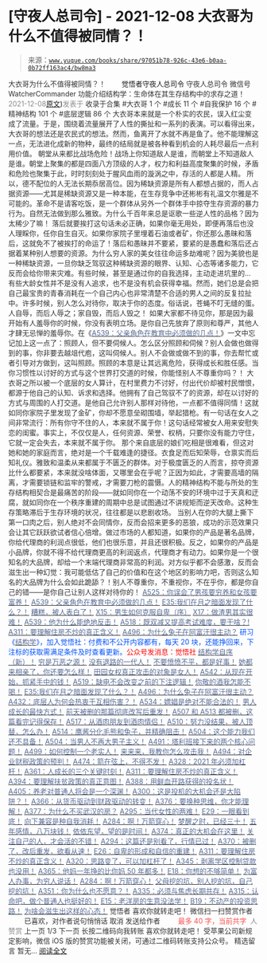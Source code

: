 # [守夜人总司令] - 2021-12-08 大衣哥为什么不值得被同情？！

> 来源：[`www.yuque.com/books/share/97051b78-926c-43e6-b0aa-0b72ff163ac4/bw8ma3`](https://www.yuque.com/books/share/97051b78-926c-43e6-b0aa-0b72ff163ac4/bw8ma3)

<ne-p id="520f42f3293818f927861ebbd5b15da4_p_0" data-lake-id="520f42f3293818f927861ebbd5b15da4_p_0"><ne-text id="u5ddf7762" style="color: rgb(51, 51, 51);">大衣哥为什么不值得被同情？！</ne-text></ne-p> <ne-p id="b8b2b8ffa3d6d2e8864b9eacea74aa09" data-lake-id="b8b2b8ffa3d6d2e8864b9eacea74aa09"><ne-text id="uec2bb1b6" ne-fontsize="12" style="color: rgb(255, 255, 255);">原创</ne-text><ne-text id="ue59836dd" ne-fontsize="14">觉悟者</ne-text><ne-text id="u498f1160" ne-fontsize="14">守夜人总司令</ne-text></ne-p> <ne-p id="41e0a46c55045f372ba735dac2190e85" data-lake-id="41e0a46c55045f372ba735dac2190e85"><ne-text id="u793daa97" ne-fontsize="14" ne-bold="true" style="color: rgb(51, 51, 51);">守夜人总司令</ne-text></ne-p> <ne-p id="4d7d9d5526919478b516854104b4a853" data-lake-id="4d7d9d5526919478b516854104b4a853"><ne-text id="ub6e2d476" ne-fontsize="14" style="color: rgb(51, 51, 51);">微信号</ne-text><ne-text id="u573cf5b5" ne-fontsize="14" style="color: rgb(51, 51, 51);">WatcherCommander</ne-text></ne-p> <ne-p id="5030d47c183f8b998397455a86db6699" data-lake-id="5030d47c183f8b998397455a86db6699"><ne-text id="u5373b5cd" ne-fontsize="14" style="color: rgb(51, 51, 51);">功能介绍</ne-text><ne-text id="u2b135145" ne-fontsize="14" style="color: rgb(51, 51, 51);">结构学：生命体在其生存结构中的求存之道！</ne-text></ne-p> <ne-p id="7664c82807e757a8e9e8e372dd33b2e9" data-lake-id="7664c82807e757a8e9e8e372dd33b2e9"><ne-text id="u99e307e6" style="color: rgb(140, 140, 140);">2021-12-08</ne-text>[<ne-text id="u1e8df27b" ne-fontsize="14">原文</ne-text>](https://mp.weixin.qq.com/s?__biz=MzAxNDk1NjI2Mw==&mid=2247487598&idx=1&sn=96df866800e5e546b2e945af60227ed4&chksm=9b8a33e6acfdbaf061f8713492ddd97b05e91e9bd566c4aa7d5e4f58b4395346513ec9f12eec#rd))<ne-text id="u4ee9d401" ne-fontsize="14" style="color: rgb(140, 140, 140);">发表于</ne-text></ne-p> <ne-p id="0837c904dcb49fef615fb720d2628ce6" data-lake-id="0837c904dcb49fef615fb720d2628ce6"><ne-text id="u29e358ca" style="color: rgb(51, 51, 51);">收录于合集</ne-text></ne-p> <ne-p id="6a96f91d230ca411960e01d5128baabe" data-lake-id="6a96f91d230ca411960e01d5128baabe"><ne-text id="u48a496a0" style="color: rgb(51, 51, 51);">#大衣哥 1 个</ne-text></ne-p> <ne-p id="7050193c5ce2c08ed9fb459ec7cb2756" data-lake-id="7050193c5ce2c08ed9fb459ec7cb2756"><ne-text id="u2cdda504" style="color: rgb(51, 51, 51);">#成长 11 个</ne-text></ne-p> <ne-p id="335178139974d3e7b0231014b16d3102" data-lake-id="335178139974d3e7b0231014b16d3102"><ne-text id="u748e9d97" style="color: rgb(51, 51, 51);">#自我保护 16 个</ne-text></ne-p> <ne-p id="f70c09c8f8d5ea73fc0e01811689ac6e" data-lake-id="f70c09c8f8d5ea73fc0e01811689ac6e"><ne-text id="u60773d15" style="color: rgb(51, 51, 51);">#精神结构 101 个</ne-text></ne-p> <ne-p id="d7117d49a0a8c84daf0142e9de2c060c" data-lake-id="d7117d49a0a8c84daf0142e9de2c060c"><ne-text id="ud2744e32" style="color: rgb(51, 51, 51);">#底层逻辑 86 个</ne-text></ne-p> <ne-p id="7d7aa86dcb9c6a670e963dfb0ed88327" data-lake-id="7d7aa86dcb9c6a670e963dfb0ed88327"><ne-text id="u4cca3889" style="color: rgb(51, 51, 51);">大衣哥本来就是一个朴实的农民，误入红尘变成了流量。于是，围绕着流量展开了人性的撕扯和一系列的表演。可以看得出来，大衣哥的想法还是农民式的想法。然而，鱼离开了水就不再是鱼了。他不能理解这一点，无法进化成新的物种，最终的结局就是被各种看到机会的人耗尽最后一点利用价值。</ne-text></ne-p> <ne-p id="80f4123a104a9c1f08f7fdd45dc81d6a" data-lake-id="80f4123a104a9c1f08f7fdd45dc81d6a"><ne-text id="u2eeec01f" style="color: rgb(51, 51, 51);">朝堂从来都比战场危险！战场上你知道敌人是谁，而朝堂上不知道敌人是谁。朝堂上聚集的都是四面八方顶级的人才，权力和利益高度聚集的时候，矛盾和危险也聚集于此，时时刻刻处于腥风血雨的漩涡之中，存活的人都是人精。</ne-text></ne-p> <ne-p id="baccffb61ed20384f2af5911d313b340" data-lake-id="baccffb61ed20384f2af5911d313b340"><ne-text id="u46d46c3f" style="color: rgb(51, 51, 51);">所以，德不配位的人无法长期忝居高位。因为稀缺资源是所有人都想占据的，而人占据资源——尤其是稀缺资源又是一种本能，在生存竞争中还彬彬有礼温文尔雅是不可能的。革命不是请客吃饭，是一个群体从另外一个群体手中掠夺生存资源的暴力行为。自然无法做到那么雅致。为什么千百年来总是讴歌一些逆人性的品格？因为太稀少了嘛！</ne-text></ne-p> <ne-p id="23452c9c05d7fd3e4aeceae3a288b221" data-lake-id="23452c9c05d7fd3e4aeceae3a288b221"><ne-text id="ue3ab319c" style="color: rgb(51, 51, 51);">落后就要挨打这句话未必正确，如果你毫无用处，即便再落后也没人理睬你，任你自生自灭。如果你家院子里埋着石油或者矿，你还那么愚昧和落后，这就免不了被挨打的命运了！落后和愚昧并不要紧，要紧的是愚蠢和落后还占据着某种别人想要的资源。为什么穷人家的美女往往命运多劫难呢？因为美貌也是一种稀缺资源，一旦你缺乏驾驭这种稀缺资源的眼界、认知、心态等诸多能力，它反而会给你带来灾难。有些时候，甚至是通过你的自我选择，主动走进坑里的…</ne-text></ne-p> <ne-p id="5745444d2f28b58a695288de99ebe568" data-lake-id="5745444d2f28b58a695288de99ebe568"><ne-text id="u3fdafa9e" style="color: rgb(51, 51, 51);">有些大龄女性并不是没有人追求，也不是没有机会获得幸福。然而，她们总是会把自己最宝贵的青春消耗在一个自己内心也非常清楚不合适的男人之间的反复拉扯中。许多时候，别人怎么对待你，取决于你的态度。俗话说，苍蝇不叮无缝的蛋。人自辱，而后人辱之；家自毁，而后人毁之！</ne-text></ne-p> <ne-p id="31f6cca8f19b90e00b9cb5e2e344538e" data-lake-id="31f6cca8f19b90e00b9cb5e2e344538e"><ne-text id="u50e4edcb" style="color: rgb(51, 51, 51);">如果大家都不待见你，那是因为最开始有人羞辱你的时候，你没有表明立场。是你自己先放弃了原则和尊严，其他人才肆无忌惮的羞辱你。在《</ne-text>[<ne-text id="u57c46b7a" style="color: rgb(87, 107, 149);">A539：父亲角色在教育中必须做的几点！</ne-text>](http://mp.weixin.qq.com/s?__biz=MzAxNDk1NjI2Mw==&mid=2247487582&idx=1&sn=f4bac1092e8f45f6a86e662d8a68d556&chksm=9b8a33d6acfdbac0b4e01232406db5e9a315180b66b1bc830f17231f167d515d33408ff727b6&scene=21#wechat_redirect)<ne-text id="u69e7f455" style="color: rgb(51, 51, 51);">》一文中忘记加上这一点了：照顾人，但不要伺候人。怎么区分照顾和伺候？别人会做也做得到的事，你非要去越俎代庖，这叫伺候人。别人不会做或做不到的事，你去帮忙或者引导对方做到，这叫照顾。照顾的本意是让其远离危险，获得成长和胜任感。当你习惯性以讨好的方式与这个世界打交道的时候，你能怪别人不尊重你吗？！</ne-text></ne-p> <ne-p id="e64d514c8f5021915f6c1c0d59683a52" data-lake-id="e64d514c8f5021915f6c1c0d59683a52"><ne-text id="u1798ae32" style="color: rgb(51, 51, 51);">大衣哥之所以被一个底层的女人算计，在村里费力不讨好，付出代价却被村民憎恨，都源于他自己的认知、诉求和选择。他拥有了自己驾驭不了的资源，却在以讨好的方式与周围的人打交道。是他自己允许别人那样对待他，一点都不值得同情！这就如同你家院子里发现了金矿，你却不愿意垒砌围墙，举起猎枪。有一句话在女人之间非常流行：所有你守不住的人，本来就不属于你！这句话经常被女人用来安慰失恋的闺蜜。事实上，不仅仅是人，任何资源、荣誉、权柄，只要你没有能力守住，它就一定会失去，本来就不属于你。</ne-text></ne-p> <ne-p id="9201c2d46cc2a0d0fe81f2a462008ba2" data-lake-id="9201c2d46cc2a0d0fe81f2a462008ba2"><ne-text id="u49052d30" style="color: rgb(51, 51, 51);">那个来自底层的娘们吃相是很难看，但这对她和她的家庭而言，绝对是一个千载难逢的捷径。衣食足而后知荣辱，仓禀实而后知礼仪。雅致和温柔从来都属于不匮乏的群体。对于极度匮乏的人而言，掠夺资源比什么都要紧，本来就没啥体面，又哪里会在乎呢？正因为如此，才需要高墙的隔离，才需要锁链和监牢的警戒，才需要刀枪的震慑。人的精神结构不能与所处的生存结构相契合是最痛苦的阶段——就如同你在一个动荡不安的环境中过于天真和迂腐，就如同你在一个秩序重建的周期中总是试图通过不讲规矩而逆天改命。这种生存策略滞后于生存环境的状况，往往都是以悲剧收场。</ne-text></ne-p> <ne-p id="94f8e51e651c30ea8c53d441eccae991" data-lake-id="94f8e51e651c30ea8c53d441eccae991"><ne-text id="ue4418839" style="color: rgb(51, 51, 51);">当别人在你的大腿上撕下第一口肉之后，别人绝对不会同情你，反而会招来更多的恶狼，成功的示范效果只会让其它跃跃欲试者信心倍增。做过市场的人都知道，如果你的产品是著名品牌，你给代理商的利润点很低，他们也很乐意，并且还很积极。反之，如果你的产品是小品牌，你就不得不给代理商更高的利润返点，代理商才有动力。如果你是一个很知名的大品牌，却给一个末端代理商非常高的利润。对方似乎都不会感激，反而会滋生出一种幻觉：我可能低估了自己的价值和在这个地区的影响力吧，否则这么知名的大品牌为什么会如此跪舔？！别人不尊重你，不重视你，不在乎你，都是你自己的错——是你自己让别人这样对待你的！</ne-text></ne-p> <ne-p id="a102f73b6325c7d6151f3ce4d624f43c" data-lake-id="a102f73b6325c7d6151f3ce4d624f43c">[<ne-text id="ue6f422da" style="color: rgb(87, 107, 149);">A525：你误会了男孩要穷养和女孩要富养！</ne-text>](http://mp.weixin.qq.com/s?__biz=MzIzMDYwOTM0Mg==&mid=2247486714&idx=1&sn=693d4c55ab2f0ecdebf06c4807848908&chksm=e8b1942bdfc61d3d1d76c11adb860b1b02f1ab58e48ba3349677a44a563764e09d7eb35f930d&scene=21#wechat_redirect)</ne-p> <ne-p id="c810be3f70c1ba778ea5fc9f0c870f40" data-lake-id="c810be3f70c1ba778ea5fc9f0c870f40">[<ne-text id="u13fe4101" style="color: rgb(87, 107, 149);">A539：父亲角色在教育中必须做的几点！</ne-text>](http://mp.weixin.qq.com/s?__biz=MzAxNDk1NjI2Mw==&mid=2247487582&idx=1&sn=f4bac1092e8f45f6a86e662d8a68d556&chksm=9b8a33d6acfdbac0b4e01232406db5e9a315180b66b1bc830f17231f167d515d33408ff727b6&scene=21#wechat_redirect)</ne-p> <ne-p id="d87419efd8870d92c153118a7a0f1fe6" data-lake-id="d87419efd8870d92c153118a7a0f1fe6">[<ne-text id="uac59a302" ne-bold="true" style="color: rgb(87, 107, 149);">E35:我们在月之暗面发现了什么？！</ne-text>](http://mp.weixin.qq.com/s?__biz=MzIzMDYwOTM0Mg==&mid=2247486632&idx=1&sn=170aeff87eb36dce354c8b2437f4b27f&chksm=e8b19479dfc61d6f08e6492954a528f20387fe2fa925747cf2b504d2bc69084f24495e972e41&scene=21#wechat_redirect)</ne-p> <ne-p id="32d35ae0c8a572d0dcf2af9bc17e33af" data-lake-id="32d35ae0c8a572d0dcf2af9bc17e33af">[<ne-text id="ufa66d5c7" style="color: rgb(87, 107, 149);">糟糕，被人表白了！</ne-text>](http://mp.weixin.qq.com/s?__biz=MzIzMDYwOTM0Mg==&mid=2247486700&idx=1&sn=6082bcf183b8f222cd3fd585cd891fb0&chksm=e8b1943ddfc61d2b0f0050c89216adf4caf9ddd0111a9bd1cb14c7f37ce9dda7e002a3922921&scene=21#wechat_redirect)</ne-p> <ne-p id="42c9a75dbda3e857821e94fbf5cb8de6" data-lake-id="42c9a75dbda3e857821e94fbf5cb8de6">[<ne-text id="u61a1b647" style="color: rgb(87, 107, 149);">X15：男生如何克服自卑（序）</ne-text>](http://mp.weixin.qq.com/s?__biz=MzAxNDk1NjI2Mw==&mid=2247487559&idx=1&sn=b5a4c631dc8cabe6558323ba803fcc90&chksm=9b8a33cfacfdbad9a234f02c60ac3afc43081ba8b13ab31a7a1071f23502d18babb14be76688&scene=21#wechat_redirect)</ne-p> <ne-p id="c7164b22d34b5ec43454485fe366e60a" data-lake-id="c7164b22d34b5ec43454485fe366e60a">[<ne-text id="u324565ed" style="color: rgb(87, 107, 149);">X17：做渣男其实很难！</ne-text>](http://mp.weixin.qq.com/s?__biz=MzIzMDYwOTM0Mg==&mid=2247486746&idx=1&sn=eab4ea378048234c7b59cf279363e03c&chksm=e8b195cbdfc61cdd4cc37732126c95e7280d3d2a484f8156ba688993a29ac5abceb187346f8c&scene=21#wechat_redirect)</ne-p> <ne-p id="1011ff26e37e16d956ba786a5d71db49" data-lake-id="1011ff26e37e16d956ba786a5d71db49">[<ne-text id="u6931fb5d" style="color: rgb(87, 107, 149);">A539：他为什么能绝地反击！</ne-text>](http://mp.weixin.qq.com/s?__biz=MzIzMDYwOTM0Mg==&mid=2247486752&idx=1&sn=3a967e3288db5b7d924e36914086e534&chksm=e8b195f1dfc61ce7c971386eb678d7da286167d0f52fdd51989049844b0a550cc58e00552d2e&scene=21#wechat_redirect)</ne-p> <ne-p id="2237fa3a1e33000538bb325cbf5e5b1c" data-lake-id="2237fa3a1e33000538bb325cbf5e5b1c">[<ne-text id="u5c00af35" ne-bold="true" style="color: rgb(87, 107, 149);">A518：既双减又提高考试难度，要干啥？!</ne-text>](http://mp.weixin.qq.com/s?__biz=MzIzMDYwOTM0Mg==&mid=2247486528&idx=1&sn=837ef39e3c0b47ac84d5096690555ae7&chksm=e8b19491dfc61d87292daf575c1e7c95b3f0543f313b65c7ad4ab369603833704304ec7451d7&scene=21#wechat_redirect)</ne-p> <ne-p id="537f016d0dfd427aea7ea1c5726b14ca" data-lake-id="537f016d0dfd427aea7ea1c5726b14ca">[<ne-text id="uf0f70545" style="color: rgb(87, 107, 149);">A311：要理解住房不炒的真正含义！</ne-text>](http://mp.weixin.qq.com/s?__biz=MzIzMDYwOTM0Mg==&mid=2247484959&idx=1&sn=090583ec50bfd9febec1de463c2672f6&chksm=e8b19ecedfc617d8629080f6745c8de013cfe875de26eef6767b2d5c10782650223ed15f807b&scene=21#wechat_redirect)</ne-p> <ne-p id="846ad13c8704edd640079639e6fb1bb9" data-lake-id="846ad13c8704edd640079639e6fb1bb9">[<ne-text id="u70de7b99" style="color: rgb(87, 107, 149);">A496：为什么兔子在阿富汗很主动？</ne-text>](http://mp.weixin.qq.com/s?__biz=MzIzMDYwOTM0Mg==&mid=2247486278&idx=1&sn=40d09857088bebd3c70bec1c7a500f06&chksm=e8b19397dfc61a810125242c8e395330f934390eb50bd54053ecd3f31ddc91de4e429c0f693a&scene=21#wechat_redirect)</ne-p> <ne-p id="be9efdb7273e4dac994a52a9d03d702a" data-lake-id="be9efdb7273e4dac994a52a9d03d702a"><ne-text id="u8ea2fd7f" ne-bold="true" style="color: rgb(0, 82, 255);">研习《</ne-text>[<ne-text id="u5aa0f1ec" ne-bold="true" style="color: rgb(87, 107, 149);">结构学</ne-text>](https://mp.weixin.qq.com/mp/appmsgalbum?action=getalbum&album_id=1318317199878225920&__biz=MzAxNDk1NjI2Mw==#wechat_redirect)<ne-text id="u7ed234ee" ne-bold="true" style="color: rgb(0, 82, 255);">》，加入觉悟社：付费和不公开内容都有，每天 20 块，还能挣回来，下注标的获取需满足条件及时查看更新。</ne-text><ne-text id="ua151eb31" ne-bold="true" style="color: rgb(255, 0, 0);">公众号发消息：觉悟社</ne-text></ne-p>  <ne-p id="1d2453f6cd575d86fcfebce12a856876" data-lake-id="1d2453f6cd575d86fcfebce12a856876"><ne-card data-card-name="image" data-card-type="inline" id="rI0F5" ne-fontsize="13" data-event-boundary="card" style="color: rgb(53, 53, 53);"><ne-p id="a5097a2ea9f5e74d5b3b534a7460777f" data-lake-id="a5097a2ea9f5e74d5b3b534a7460777f">[<ne-text id="uc7cc33e6" ne-fontsize="13" ne-bold="true" style="color: rgb(87, 107, 149);">结构学自序（新）！</ne-text>](http://mp.weixin.qq.com/s?__biz=MzIzMDYwOTM0Mg==&mid=2247485283&idx=1&sn=aa2b8554b8e5040f8f959636feaa06a3&chksm=e8b19fb2dfc616a430aa381b8da0815311244e694a69809cd92d0602ac34cfe5f1f419b3745e&scene=21#wechat_redirect)</ne-p> <ne-p id="1f0e85f14241916244e0eca5d819d732" data-lake-id="1f0e85f14241916244e0eca5d819d732">[<ne-text id="ue501cc6d" style="color: rgb(87, 107, 149);">穷是万恶之源！</ne-text>](http://mp.weixin.qq.com/s?__biz=MzAxNDk1NjI2Mw==&mid=2247483823&idx=1&sn=e54ebe9891b302dc0bf1815c76ccf8b7&chksm=9b8a2227acfdab31a05e273addd9159d4b8263d58d3c58bf214841c8189157519719c3427306&scene=21#wechat_redirect)</ne-p> <ne-p id="aa17b0f76195fb1a500d3967ac884260" data-lake-id="aa17b0f76195fb1a500d3967ac884260">[<ne-text id="ued7d4982" style="color: rgb(87, 107, 149);">没有退路的一代人！</ne-text>](http://mp.weixin.qq.com/s?__biz=MzAxNDk1NjI2Mw==&mid=2247486533&idx=1&sn=a0d5cce0656aad467148e0642eb85a00&chksm=9b8a2fcdacfda6db79857186e953a089baf1fb678b2b071cf101c5a26e7fb9768474c94243ca&scene=21#wechat_redirect)</ne-p> <ne-p id="dbb928cfa3006bf0b7d2f1a3c284995a" data-lake-id="dbb928cfa3006bf0b7d2f1a3c284995a">[<ne-text id="ub24e9928" ne-bold="true" style="color: rgb(87, 107, 149);">不要愤愤不平，都是好事！</ne-text>](http://mp.weixin.qq.com/s?__biz=MzAxNDk1NjI2Mw==&mid=2247487130&idx=1&sn=b21138d85455f5692aaf039038c78342&chksm=9b8a2d12acfda404a2b67fe4d446ee0f2805ad64a8b8004902934600fd731191e140df6ac19a&scene=21#wechat_redirect)</ne-p> <ne-p id="ec35f3d9ac7da638ef22ae2ab60d6ecc" data-lake-id="ec35f3d9ac7da638ef22ae2ab60d6ecc">[<ne-text id="u4d8f89b3" ne-bold="true" style="color: rgb(87, 107, 149);">她都来相亲了，你还要怎么样！</ne-text>](http://mp.weixin.qq.com/s?__biz=MzAxNDk1NjI2Mw==&mid=2247486952&idx=1&sn=698aec6916d2eca5e758c25c4c634346&chksm=9b8a2e60acfda776b80a4f2f0d5c2fe4921fc821cdf029fa9d2fdc52fd708fc5a0b980d5d3d0&scene=21#wechat_redirect)</ne-p> <ne-p id="b283c38d774cad6acbdb4079c0555350" data-lake-id="b283c38d774cad6acbdb4079c0555350">[<ne-text id="ud02960e5" ne-bold="true" style="color: rgb(87, 107, 149);">田园女权真正攻击的对象是女人！</ne-text>](http://mp.weixin.qq.com/s?__biz=MzIzMDYwOTM0Mg==&mid=2247486412&idx=1&sn=5dd3e8b2a759838d739e6d61ebab2eab&chksm=e8b1931ddfc61a0bf6f81cd2a9a9232ea8ce86528a8eea66c6635180e8678b819ebb38b4cb86&scene=21#wechat_redirect)</ne-p> <ne-p id="1185bee024655823e250cc1cc9843856" data-lake-id="1185bee024655823e250cc1cc9843856">[<ne-text id="uaf39883f" ne-bold="true" style="color: rgb(87, 107, 149);">A542：从现在开始，抓紧手中的钱！</ne-text>](http://mp.weixin.qq.com/s?__biz=MzIzMDYwOTM0Mg==&mid=2247486640&idx=1&sn=a96afa7d2b698e33240735ea8d7671f7&chksm=e8b19461dfc61d77a4afce11ecc7558b8d7ff5d495a78bcb609e3eed5c70bcbed5f3d6a66023&scene=21#wechat_redirect)</ne-p> <ne-p id="b1d1be4a2beda194d5ec8f4789ca347d" data-lake-id="b1d1be4a2beda194d5ec8f4789ca347d">[<ne-text id="ud231215b" ne-bold="true" style="color: rgb(87, 107, 149);">A519：缺电不会改变之前的下注逻辑！</ne-text>](http://mp.weixin.qq.com/s?__biz=MzIzMDYwOTM0Mg==&mid=2247486508&idx=1&sn=6fac0f23979fa74983528cb090ad205b&chksm=e8b194fddfc61deb6982573c047fb47cb7af702e87111a0498e1cdc4676b6baf3cc5143f9c92&scene=21#wechat_redirect)</ne-p> <ne-p id="7adb1ea0fb7526b672f6c0ab43d08f28" data-lake-id="7adb1ea0fb7526b672f6c0ab43d08f28">[<ne-text id="ue1946194" style="color: rgb(87, 107, 149);">你敬的酒我怎能不喝！</ne-text>](http://mp.weixin.qq.com/s?__biz=MzIzMDYwOTM0Mg==&mid=2247486456&idx=1&sn=7d6377d84f511b80179c5e7648494d6e&chksm=e8b19329dfc61a3f9b91b5b43dbd1a6eea293a02cd80b96aeb6dd1930f7f2c93fd33c0e3b2f3&scene=21#wechat_redirect)</ne-p> <ne-p id="ef2e3fd18b5d6fc2aa6d2966cbe3969b" data-lake-id="ef2e3fd18b5d6fc2aa6d2966cbe3969b">[<ne-text id="ue76039f6" ne-bold="true" style="color: rgb(87, 107, 149);">E35:我们在月之暗面发现了什么？！</ne-text>](http://mp.weixin.qq.com/s?__biz=MzIzMDYwOTM0Mg==&mid=2247486632&idx=1&sn=170aeff87eb36dce354c8b2437f4b27f&chksm=e8b19479dfc61d6f08e6492954a528f20387fe2fa925747cf2b504d2bc69084f24495e972e41&scene=21#wechat_redirect)</ne-p> <ne-p id="5aa2b3c0af3f8e1e609dba5a507f7b17" data-lake-id="5aa2b3c0af3f8e1e609dba5a507f7b17">[<ne-text id="ua3da75f4" ne-bold="true" style="color: rgb(87, 107, 149);">A496：为什么兔子在阿富汗很主动？</ne-text>](http://mp.weixin.qq.com/s?__biz=MzIzMDYwOTM0Mg==&mid=2247486278&idx=1&sn=40d09857088bebd3c70bec1c7a500f06&chksm=e8b19397dfc61a810125242c8e395330f934390eb50bd54053ecd3f31ddc91de4e429c0f693a&scene=21#wechat_redirect)</ne-p> <ne-p id="c55284765145261d4e7cbf0ab2dd3acc" data-lake-id="c55284765145261d4e7cbf0ab2dd3acc">[<ne-text id="ufba67196" style="color: rgb(87, 107, 149);">A432：底层人为何会热衷于互相伤害？！</ne-text>](http://mp.weixin.qq.com/s?__biz=MzAxNDk1NjI2Mw==&mid=2247487443&idx=1&sn=21334752ac2ce642ca1e4e421acfe765&chksm=9b8a2c5bacfda54d1459036c57a31b05271d1b825eadd811cce0bbeca1ea3a7deae31e067133&scene=21#wechat_redirect)</ne-p> <ne-p id="fe48faa2b6f77a62001d6877698aec10" data-lake-id="fe48faa2b6f77a62001d6877698aec10">[<ne-text id="ua441699e" style="color: rgb(87, 107, 149);">A534：嫖娼是绝对不能合法的！</ne-text>](http://mp.weixin.qq.com/s?__biz=MzAxNDk1NjI2Mw==&mid=2247487431&idx=1&sn=78d93492fa71d19501c95eb11e0ea99f&chksm=9b8a2c4facfda559eeb7bffa822a9715b1945a9e9c4f8beaf9d00b8acb0e2cc0b05a63feafaf&scene=21#wechat_redirect)</ne-p> <ne-p id="3947ed100f64083b53482a20440e935e" data-lake-id="3947ed100f64083b53482a20440e935e">[<ne-text id="u99fe4dcc" style="color: rgb(87, 107, 149);">男人成长的最快方式！</ne-text>](http://mp.weixin.qq.com/s?__biz=MzAxNDk1NjI2Mw==&mid=2247487435&idx=1&sn=8d1fe9b5f45ab8bd0c98f396ea6f0f1c&chksm=9b8a2c43acfda5557c14b9f4ecd8efc8e844df88c1b9a487906eddbc04860acc06bbd0ef6963&scene=21#wechat_redirect)</ne-p> <ne-p id="c79fd55d27e241790086bf4bc6969dbd" data-lake-id="c79fd55d27e241790086bf4bc6969dbd">[<ne-text id="ufc3140b4" style="color: rgb(87, 107, 149);">前天被删的那篇彻底改写后重发！</ne-text>](http://mp.weixin.qq.com/s?__biz=MzAxNDk1NjI2Mw==&mid=2247487425&idx=1&sn=37c59746f0368268dbf1497b341aab93&chksm=9b8a2c49acfda55f770d8082d28911b1ce6406517fb969072d77bc0c8c1f26507ac18360d2f8&scene=21#wechat_redirect)</ne-p> <ne-p id="c41537ba0f28e817f1ea0a04e8f9f1a6" data-lake-id="c41537ba0f28e817f1ea0a04e8f9f1a6">[<ne-text id="ue1509e7d" ne-bold="true" style="color: rgb(87, 107, 149);">A507 和 A513 都被删，这篇看完记得保存！</ne-text>](http://mp.weixin.qq.com/s?__biz=MzIzMDYwOTM0Mg==&mid=2247486598&idx=1&sn=643ad77a60e4fb7e40dcea6e4585c39a&chksm=e8b19457dfc61d4126c656d773feb6d26d516889077a4f3b8755cf1ee4b0fe2a592b8409dfd8&scene=21#wechat_redirect)</ne-p> <ne-p id="50921f0c2ca9a1827a28353e4c61c1a4" data-lake-id="50921f0c2ca9a1827a28353e4c61c1a4">[<ne-text id="u27aaaa06" style="color: rgb(87, 107, 149);">A517：从酒肉朋友到酒肉情侣！</ne-text>](http://mp.weixin.qq.com/s?__biz=MzAxNDk1NjI2Mw==&mid=2247487217&idx=1&sn=5defa9de19a22d6bea269defa65b4b91&chksm=9b8a2d79acfda46fa1fe57755d52f85dba61aa31fdeed8e400ef0f92459388da9ae86b7b6273&scene=21#wechat_redirect)</ne-p> <ne-p id="5ba782881dc232dea5981d0c866e27db" data-lake-id="5ba782881dc232dea5981d0c866e27db">[<ne-text id="u48f4f737" style="color: rgb(87, 107, 149);">A510：努力没结果，被人顶替，怎么办！</ne-text>](http://mp.weixin.qq.com/s?__biz=MzAxNDk1NjI2Mw==&mid=2247487202&idx=1&sn=c4c18c5c793a47e31cd7267152a78d1f&chksm=9b8a2d6aacfda47c47394eb5cbb97fc6233fb7258c0408026e518018a6af33da141b1b0a2bfa&scene=21#wechat_redirect)</ne-p> <ne-p id="7cb72e9b3f6f033df09d6c28b5b89f74" data-lake-id="7cb72e9b3f6f033df09d6c28b5b89f74">[<ne-text id="u480ab2cb" style="color: rgb(87, 107, 149);">A514：鹰酱分化毛熊和兔子，并精确阻击！</ne-text>](http://mp.weixin.qq.com/s?__biz=MzIzMDYwOTM0Mg==&mid=2247486421&idx=1&sn=c114599b4fd1016c7f539fca526fe91c&chksm=e8b19304dfc61a127301df6303aedbeace66275a179f7db025e56f2326917c273d443eab53e6&scene=21#wechat_redirect)</ne-p> <ne-p id="997273b50d02fa36a54a64d87a31dc69" data-lake-id="997273b50d02fa36a54a64d87a31dc69">[<ne-text id="ube965ef7" ne-bold="true" style="color: rgb(87, 107, 149);">A504：这个能力我们还不具备！</ne-text>](http://mp.weixin.qq.com/s?__biz=MzIzMDYwOTM0Mg==&mid=2247486364&idx=1&sn=c54714ffeaa4122f08d8ec0c2decb740&chksm=e8b1934ddfc61a5b943cbe55dfc7211561e7d78f163246c3dcfd08325b004bc6d9ee6efbaebf&scene=21#wechat_redirect)</ne-p> <ne-p id="d20b4f3e1078efc9082342b6d6e6022e" data-lake-id="d20b4f3e1078efc9082342b6d6e6022e">[<ne-text id="uac411ba5" style="color: rgb(87, 107, 149);">A504：当男人不再大男子主义！</ne-text>](http://mp.weixin.qq.com/s?__biz=MzAxNDk1NjI2Mw==&mid=2247487148&idx=1&sn=5151b292f8f882fe9f87aabf52be08df&chksm=9b8a2d24acfda432b5803c25c0c83a4cbfc80a7c83ffd044b72bedc5e32d9670054d861705cf&scene=21#wechat_redirect)</ne-p> <ne-p id="4eb6a33a5de299f74a226f7e83edf68b" data-lake-id="4eb6a33a5de299f74a226f7e83edf68b">[<ne-text id="u823f1beb" ne-bold="true" style="color: rgb(87, 107, 149);">A491：塔利班接下来的两个核心问题！</ne-text>](http://mp.weixin.qq.com/s?__biz=MzIzMDYwOTM0Mg==&mid=2247486219&idx=1&sn=8f77517f0244ba31f7eb28e2676e17cd&chksm=e8b193dadfc61acc6d9e6029653aac696f132efc24d3b28f983ba8e4ada269ac887e6165d837&scene=21#wechat_redirect)</ne-p> <ne-p id="cd00ecd55fa6a0dd4761b8c0e75ae1fa" data-lake-id="cd00ecd55fa6a0dd4761b8c0e75ae1fa">[<ne-text id="u666b60f2" style="color: rgb(87, 107, 149);">A499：如何控制一个老实人！</ne-text>](http://mp.weixin.qq.com/s?__biz=MzIzMDYwOTM0Mg==&mid=2247486301&idx=1&sn=f4bfec024d8688c8555dd21b85deea31&chksm=e8b1938cdfc61a9a1e2d8a8fa37d495cf337bc34215939caced14a58dd32b46ad59646d0e928&scene=21#wechat_redirect)</ne-p> <ne-p id="a4ad21e85678fadf44bce0f95313dea0" data-lake-id="a4ad21e85678fadf44bce0f95313dea0">[<ne-text id="u1c7a2fc0" style="color: rgb(87, 107, 149);">来来来，我教你怎么攻击我！</ne-text>](http://mp.weixin.qq.com/s?__biz=MzIzMDYwOTM0Mg==&mid=2247486306&idx=1&sn=f48e33b5940f74a11011debfe3e5c8a2&chksm=e8b193b3dfc61aa53a82eeb81220ce252b0667925a9479e4d6a215e2b43244ba91c58e934264&scene=21#wechat_redirect)</ne-p> <ne-p id="b10557a8604eace665bc6d17078359ab" data-lake-id="b10557a8604eace665bc6d17078359ab">[<ne-text id="u7ee8d89b" ne-bold="true" style="color: rgb(87, 107, 149);">A494：对企业财税政策的预判！</ne-text>](http://mp.weixin.qq.com/s?__biz=MzIzMDYwOTM0Mg==&mid=2247486230&idx=1&sn=5fa67e9065c3feae6264765838772136&chksm=e8b193c7dfc61ad15311f10ab8265d667f31cc2e11e404476afbc0310d6ee71e5f1167faf78f&scene=21#wechat_redirect)</ne-p> <ne-p id="c17827e64a788162702987713da19dbd" data-lake-id="c17827e64a788162702987713da19dbd">[<ne-text id="u4e3e921e" ne-bold="true" style="color: rgb(87, 107, 149);">A474：箭在弦上，不得不发！</ne-text>](http://mp.weixin.qq.com/s?__biz=MzIzMDYwOTM0Mg==&mid=2247486092&idx=1&sn=d93b0ab35ba2828a708658dbd2e5ad9b&chksm=e8b1925ddfc61b4b12bc1b6a7e7e25a2fe7ff149b1c4f64810b2a5eefa97b8dc1bd1899dcf00&scene=21#wechat_redirect)</ne-p> <ne-p id="383933f7ba2c5db22b6dbc99f94ebaab" data-lake-id="383933f7ba2c5db22b6dbc99f94ebaab">[<ne-text id="u99f99041" ne-bold="true" style="color: rgb(87, 107, 149);">A328：2021 年必须加杠杆！</ne-text>](http://mp.weixin.qq.com/s?__biz=MzIzMDYwOTM0Mg==&mid=2247485087&idx=1&sn=24d72f6a71bddb8954a03be5db246538&chksm=e8b19e4edfc617587a8ae645885a89ab8c3c6f67730a026d9c7c9a94ab3051ca480302147fc0&scene=21#wechat_redirect)</ne-p> <ne-p id="88c3cd2e576d178303bbf94a6a4e4487" data-lake-id="88c3cd2e576d178303bbf94a6a4e4487">[<ne-text id="ua98502e0" ne-bold="true" style="color: rgb(87, 107, 149);">A361：人成长的三个关键时刻！</ne-text>](http://mp.weixin.qq.com/s?__biz=MzAxNDk1NjI2Mw==&mid=2247486472&idx=1&sn=8b46d73659ff81e3d7bd544e1718a94f&chksm=9b8a2f80acfda69601b059cb0180f8841eda098200c32c84ad6430bb8fbe33a9021fa7890344&scene=21#wechat_redirect)</ne-p> <ne-p id="d4a8cc51efe82b7c09227edd14f3d7db" data-lake-id="d4a8cc51efe82b7c09227edd14f3d7db">[<ne-text id="ud2323f81" ne-bold="true" style="color: rgb(87, 107, 149);">A311：要理解住房不炒的真正含义！</ne-text>](http://mp.weixin.qq.com/s?__biz=MzIzMDYwOTM0Mg==&mid=2247484959&idx=1&sn=090583ec50bfd9febec1de463c2672f6&chksm=e8b19ecedfc617d8629080f6745c8de013cfe875de26eef6767b2d5c10782650223ed15f807b&scene=21#wechat_redirect)</ne-p> <ne-p id="ea799b3d338703427f12144464ec5a7b" data-lake-id="ea799b3d338703427f12144464ec5a7b">[<ne-text id="u391a9606" ne-bold="true" style="color: rgb(87, 107, 149);">A394：要理解扶贫政策的真正意图！</ne-text>](http://mp.weixin.qq.com/s?__biz=MzIzMDYwOTM0Mg==&mid=2247485502&idx=1&sn=fffb9911cefa626e6fbcb9c416c1eb98&chksm=e8b190efdfc619f9b0e42f3c3d5d79c17df1619bad2b1bddd6a482242b583ee46d8a79a245e6&scene=21#wechat_redirect)</ne-p> <ne-p id="981368955d53856109355a9414c89629" data-lake-id="981368955d53856109355a9414c89629">[<ne-text id="u4b1e792d" style="color: rgb(87, 107, 149);">A388：用鲜血开路获得的投名状！</ne-text>](http://mp.weixin.qq.com/s?__biz=MzIzMDYwOTM0Mg==&mid=2247485591&idx=1&sn=a8443453e3caf1f201006eeec8e6e539&chksm=e8b19046dfc61950e63e29bb93049ce90b3228913e9ecee99a2f01b8fdda7cd8966a054241a9&scene=21#wechat_redirect)</ne-p> <ne-p id="054c4495e05c957855c6602266dd5e0a" data-lake-id="054c4495e05c957855c6602266dd5e0a">[<ne-text id="u0c011f65" style="color: rgb(87, 107, 149);">A405：养老对普通人将会是一个深渊！</ne-text>](http://mp.weixin.qq.com/s?__biz=MzIzMDYwOTM0Mg==&mid=2247485587&idx=1&sn=f00402b3fdc5062ee5c5382295ac4dcb&chksm=e8b19042dfc619546bf0a0905d2733d900b7594f1564f1fa7528399053b93dc53f4d14c009fb&scene=21#wechat_redirect)</ne-p> <ne-p id="64ce4ca35fbcd7946cf8440dcd9d6876" data-lake-id="64ce4ca35fbcd7946cf8440dcd9d6876">[<ne-text id="u1560a35c" ne-bold="true" style="color: rgb(87, 107, 149);">A300：这是投机的大机会还是大陷阱？！</ne-text>](http://mp.weixin.qq.com/s?__biz=MzIzMDYwOTM0Mg==&mid=2247484882&idx=1&sn=b103029f41e3aede94e1a45d035cd9ac&chksm=e8b19d03dfc614153863f37ca3f9204b451e2c02ad5ca8680c120e2458e628e5329c76b2d42c&scene=21#wechat_redirect)</ne-p> <ne-p id="5eb8ea19ba8110291c24e31f7ce0e979" data-lake-id="5eb8ea19ba8110291c24e31f7ce0e979">[<ne-text id="u86a33696" ne-bold="true" style="color: rgb(87, 107, 149);">A366：从货币驱动到财政驱动的转变！</ne-text>](http://mp.weixin.qq.com/s?__biz=MzIzMDYwOTM0Mg==&mid=2247485347&idx=1&sn=a916df57ddc7230366719fbecc6c1704&chksm=e8b19f72dfc61664fd99844bfe3ffffb5d6f088807c84d99f11ddbc7410b2eed67bc4c615d53&scene=21#wechat_redirect)</ne-p> <ne-p id="a9e19069d19d555ea260bbd2ef07618b" data-lake-id="a9e19069d19d555ea260bbd2ef07618b">[<ne-text id="u383caf3d" style="color: rgb(87, 107, 149);">A376：要换种思维，你才能理解！</ne-text>](http://mp.weixin.qq.com/s?__biz=MzAxNDk1NjI2Mw==&mid=2247486529&idx=1&sn=3a50ada30a5ae0448d686c6a0c809919&chksm=9b8a2fc9acfda6df5e9243deb6e9df9a7cc0912eabd0a9c00322d42ed4c25c2daedc8de6b6ca&scene=21#wechat_redirect)</ne-p> <ne-p id="9935d81a6e4a42a9a4f1e7344cab66b0" data-lake-id="9935d81a6e4a42a9a4f1e7344cab66b0">[<ne-text id="u153b7439" ne-bold="true" style="color: rgb(87, 107, 149);">A377：为什么不买武汉的房？</ne-text>](http://mp.weixin.qq.com/s?__biz=MzIzMDYwOTM0Mg==&mid=2247485413&idx=1&sn=1f3339540496eb9e5ea109d8530f29dc&chksm=e8b19f34dfc6162225a694c1c2443d73b51bf6ca8dc53d4c18a30e6e2191e250967e711db589&scene=21#wechat_redirect)</ne-p> <ne-p id="ded1d0ffa53a9e94a1a18a7e61f27516" data-lake-id="ded1d0ffa53a9e94a1a18a7e61f27516">[<ne-text id="ucfe39e77" ne-bold="true" style="color: rgb(87, 107, 149);">A295：当代女性的两难！</ne-text>](http://mp.weixin.qq.com/s?__biz=MzIzMDYwOTM0Mg==&mid=2247484854&idx=1&sn=6851afe306f7b89d23728018ea32b7f2&chksm=e8b19d67dfc61471955b15021ac11c5fff9f1607977e9df1bd2bbfabc2deb3dea5c98e369c55&scene=21#wechat_redirect)</ne-p> <ne-p id="a68a7785187d420cbdf41b62490404ae" data-lake-id="a68a7785187d420cbdf41b62490404ae">[<ne-text id="ub91387ff" ne-bold="true" style="color: rgb(87, 107, 149);">E29：一眼看到底！</ne-text>](http://mp.weixin.qq.com/s?__biz=MzIzMDYwOTM0Mg==&mid=2247485301&idx=1&sn=dc6dd50c5d742ea51ce9e394de25351a&chksm=e8b19fa4dfc616b26734c3619c6fa664474fa478d2764c3370dde41d19f6035edc05f9f191e8&scene=21#wechat_redirect)</ne-p> <ne-p id="8b0b4d34096b78796bcaaa04eba12865" data-lake-id="8b0b4d34096b78796bcaaa04eba12865">[<ne-text id="uf0133401" style="color: rgb(87, 107, 149);">向下兼容是种自我消耗！</ne-text>](http://mp.weixin.qq.com/s?__biz=MzAxNDk1NjI2Mw==&mid=2247486535&idx=1&sn=e87304f3a33f1cd0425186362901eb04&chksm=9b8a2fcfacfda6d92af7f3b026ef129368c01361e40f2db3be32500a1e68fb99f1f35ec22a6b&scene=21#wechat_redirect)</ne-p> <ne-p id="1ee0e666fbc303b69ef657f7a8ae5e52" data-lake-id="1ee0e666fbc303b69ef657f7a8ae5e52">[<ne-text id="u4c584979" ne-bold="true" style="color: rgb(87, 107, 149);">A284：啊！万箭穿心！</ne-text>](http://mp.weixin.qq.com/s?__biz=MzAxNDk1NjI2Mw==&mid=2247486135&idx=1&sn=e950149b9b9147e9199cfc6093605950&chksm=9b8a293facfda029419b911d4b4fa91c73bbaf695b206df2cf15124d843f4bf4b80673baa394&scene=21#wechat_redirect)</ne-p> <ne-p id="5f39967900f6dc19df1191255359d377" data-lake-id="5f39967900f6dc19df1191255359d377">[<ne-text id="u8866f06d" ne-bold="true" style="color: rgb(87, 107, 149);">梦醒之时，已经三十！</ne-text>](http://mp.weixin.qq.com/s?__biz=MzIzMDYwOTM0Mg==&mid=2247484378&idx=1&sn=e3a058584a13d7a5267315113964280d&chksm=e8b19b0bdfc6121df4af4b77d2d826fd0f4132ccfdee48132ce8cf86eb1ba45b898be83d1dc7&scene=21#wechat_redirect)</ne-p> <ne-p id="91d17c5501f947ee23c598f0083601b3" data-lake-id="91d17c5501f947ee23c598f0083601b3">[<ne-text id="u4892d84e" style="color: rgb(87, 107, 149);">五年感情，八万块钱！</ne-text>](http://mp.weixin.qq.com/s?__biz=MzIzMDYwOTM0Mg==&mid=2247484317&idx=1&sn=b22f9fb2e3c084e427a5e3e9895be99a&chksm=e8b19b4cdfc6125adf3ea3b0d2b72a121f38e8ba26e43abc48edff900327ce3e7464b944cafb&scene=21#wechat_redirect)</ne-p> <ne-p id="9a6127cc41acfc453360b81736a5e534" data-lake-id="9a6127cc41acfc453360b81736a5e534">[<ne-text id="u4a9b4a1f" ne-bold="true" style="color: rgb(87, 107, 149);">依依东望，望的是时间！</ne-text>](http://mp.weixin.qq.com/s?__biz=MzIzMDYwOTM0Mg==&mid=2247483860&idx=1&sn=b5b01ae82ff764ce2806251e3f2a809f&chksm=e8b19905dfc61013607735eb7782299c9a4d7a39a8b15a7b46182ef20eda3ffe9f6ed6337e1f&scene=21#wechat_redirect)</ne-p> <ne-p id="06e34de50b84742c865cf5f875521b59" data-lake-id="06e34de50b84742c865cf5f875521b59">[<ne-text id="u439151d8" ne-bold="true" style="color: rgb(87, 107, 149);">A374：真正的大机会在这里！</ne-text>](http://mp.weixin.qq.com/s?__biz=MzIzMDYwOTM0Mg==&mid=2247485401&idx=1&sn=100967c02c0754759ec4ea0ef8706c29&chksm=e8b19f08dfc6161e92c7cc691f1a1fed9ff74c2b906529a8d42a7703a3c3a3c3a412903e12f7&scene=21#wechat_redirect)</ne-p> <ne-p id="5dbbb010d8d57abc99470c0519ee98b3" data-lake-id="5dbbb010d8d57abc99470c0519ee98b3">[<ne-text id="u174017e0" ne-bold="true" style="color: rgb(87, 107, 149);">关注自己的人，才会活的不错！</ne-text>](http://mp.weixin.qq.com/s?__biz=MzIzMDYwOTM0Mg==&mid=2247485305&idx=1&sn=c719ea57e5c3320c2e2629dd9a7b44e9&chksm=e8b19fa8dfc616be5fa3f8141ea0aa63d5e1335657ed97e62c1086c41eba29effe58e0c8e9dc&scene=21#wechat_redirect)</ne-p> <ne-p id="2674ce58b75d434a438569365c8d5a81" data-lake-id="2674ce58b75d434a438569365c8d5a81">[<ne-text id="ub1490961" ne-fontsize="13" ne-bold="true" style="color: rgb(87, 107, 149);">A294：这篇还是别看了，行情已过！</ne-text>](http://mp.weixin.qq.com/s?__biz=MzIzMDYwOTM0Mg==&mid=2247484849&idx=1&sn=5485cd1d6c511e883e25b0c7dd9e2e3e&chksm=e8b19d60dfc614764ffc8405dccf5b8120b31988f3c1cee74e384c06f0e39c3c81bef8263c3d&scene=21#wechat_redirect)</ne-p> <ne-p id="0142818027648b4705d73fe6faa37f91" data-lake-id="0142818027648b4705d73fe6faa37f91">[<ne-text id="u923c4121" ne-bold="true" style="color: rgb(87, 107, 149);">A370：被删了，改后重发，欲看从速！</ne-text>](http://mp.weixin.qq.com/s?__biz=MzIzMDYwOTM0Mg==&mid=2247485388&idx=1&sn=a456e8ffdc8a16bb30263818dc86c6a3&chksm=e8b19f1ddfc6160bfd0fea09b006477a095662aa74ac7036fca621b2ef49dc59f4ad4a407eeb&scene=21#wechat_redirect)</ne-p> <ne-p id="3b10c3f1b60c2f81b082886678868f4c" data-lake-id="3b10c3f1b60c2f81b082886678868f4c">[<ne-text id="u794516cb" ne-bold="true" style="color: rgb(87, 107, 149);">E26：自卑的形成和自信的重建！</ne-text>](http://mp.weixin.qq.com/s?__biz=MzIzMDYwOTM0Mg==&mid=2247485311&idx=1&sn=28f827c212f9a1ac53e73986742ca5aa&chksm=e8b19faedfc616b8d527f328c2ad55dca966707c8813ceaa5b7c0daee3432edeec88744d842c&scene=21#wechat_redirect)</ne-p> <ne-p id="4b550dede2a8c8645ccb84b62bb022fd" data-lake-id="4b550dede2a8c8645ccb84b62bb022fd">[<ne-text id="u9713d4a7" ne-bold="true" style="color: rgb(87, 107, 149);">A311：要理解住房不炒的真正含义！</ne-text>](http://mp.weixin.qq.com/s?__biz=MzIzMDYwOTM0Mg==&mid=2247484959&idx=1&sn=090583ec50bfd9febec1de463c2672f6&chksm=e8b19ecedfc617d8629080f6745c8de013cfe875de26eef6767b2d5c10782650223ed15f807b&scene=21#wechat_redirect)</ne-p> <ne-p id="6d1af1eb473ebdf206d400cdb2ea29c0" data-lake-id="6d1af1eb473ebdf206d400cdb2ea29c0">[<ne-text id="u2ff08f38" ne-fontsize="13" ne-bold="true" style="color: rgb(87, 107, 149);">A320：思路变了，可以加杠杆了！</ne-text>](http://mp.weixin.qq.com/s?__biz=MzIzMDYwOTM0Mg==&mid=2247485041&idx=1&sn=add2174fa42806f885a456a072ee4fee&chksm=e8b19ea0dfc617b6734e013f780112fdd88f28ad5312ce423fea1d75da4c3757660dab175208&scene=21#wechat_redirect)</ne-p> <ne-p id="5e8308550673a6d8a4c8453eb6236b88" data-lake-id="5e8308550673a6d8a4c8453eb6236b88">[<ne-text id="u00e4eca3" ne-bold="true" style="color: rgb(87, 107, 149);">A345：剥离学区控制贷款也没用！</ne-text>](http://mp.weixin.qq.com/s?__biz=MzIzMDYwOTM0Mg==&mid=2247485208&idx=1&sn=ac3653b56fc18a4a6a809139f935bc45&chksm=e8b19fc9dfc616dfa31b0baf15aa90d994ef8a1262e0fd515739c06698cd0673d1d46e6e4c4f&scene=21#wechat_redirect)</ne-p> <ne-p id="aed217e915137504c7df6385c6b2e75b" data-lake-id="aed217e915137504c7df6385c6b2e75b">[<ne-text id="ue436cad8" ne-bold="true" style="color: rgb(87, 107, 149);">A365：他妈一年挣的比你妈 50 年都多！</ne-text>](http://mp.weixin.qq.com/s?__biz=MzIzMDYwOTM0Mg==&mid=2247485336&idx=1&sn=2fba7786d5102be1d639bfdd138185db&chksm=e8b19f49dfc6165f4a1e07062ca1414d977f1a6c15d797233e36f7dec3b27c28b0ed72667f5f&scene=21#wechat_redirect)</ne-p> <ne-p id="c2862d395a9257c1878fa90290c86811" data-lake-id="c2862d395a9257c1878fa90290c86811">[<ne-text id="u07d5e2fe" ne-bold="true" style="color: rgb(87, 107, 149);">E18：你想的不够简单！</ne-text>](http://mp.weixin.qq.com/s?__biz=MzIzMDYwOTM0Mg==&mid=2247484775&idx=1&sn=2a8e810e281cd7fe5a4db49002b193d2&chksm=e8b19db6dfc614a0e3360f0d54949c40138c27b184c114a44feaa394bd4400073dbbedf6a049&scene=21#wechat_redirect)</ne-p> <ne-p id="aa5899f5b91638d307761c244c27329a" data-lake-id="aa5899f5b91638d307761c244c27329a">[<ne-text id="uc0b253bb" style="color: rgb(87, 107, 149);">为富人办事，为穷人说话！</ne-text>](http://mp.weixin.qq.com/s?__biz=MzIzMDYwOTM0Mg==&mid=2247484462&idx=1&sn=195ebab17907fba73c69ae7a11bc40ad&chksm=e8b19cffdfc615e9b2f88327d492813afa3656859f4d67a6d831ac1cf684a54b760a8b8edcd6&scene=21#wechat_redirect)</ne-p> <ne-p id="68cc5c20a14563ff11f4de3a144913df" data-lake-id="68cc5c20a14563ff11f4de3a144913df">[<ne-text id="u9b6f0cf1" ne-bold="true" style="color: rgb(87, 107, 149);">A284：啊！万箭穿心！</ne-text>](http://mp.weixin.qq.com/s?__biz=MzAxNDk1NjI2Mw==&mid=2247486135&idx=1&sn=e950149b9b9147e9199cfc6093605950&chksm=9b8a293facfda029419b911d4b4fa91c73bbaf695b206df2cf15124d843f4bf4b80673baa394&scene=21#wechat_redirect)</ne-p> <ne-p id="28a6f9e3828eeddffb89a20321a9e671" data-lake-id="28a6f9e3828eeddffb89a20321a9e671">[<ne-text id="ubcec8063" ne-bold="true" style="color: rgb(87, 107, 149);">父母挖的坑，别人挖的坑，自己挖的坑！</ne-text>](http://mp.weixin.qq.com/s?__biz=MzAxNDk1NjI2Mw==&mid=2247486426&idx=1&sn=8707934ad2fe2f8017d6b7810fd61c17&chksm=9b8a2852acfda1441fded7bab2456dd2493073ad3e5d541e1080d1739879b86c25a3a61df79a&scene=21#wechat_redirect)</ne-p> <ne-p id="782fde727d96b9399fd27e1af365bda3" data-lake-id="782fde727d96b9399fd27e1af365bda3">[<ne-text id="u71a90eba" style="color: rgb(87, 107, 149);">A351：你为什么也不愿意？！</ne-text>](http://mp.weixin.qq.com/s?__biz=MzIzMDYwOTM0Mg==&mid=2247485242&idx=1&sn=f4a01a5936322120b0b158f225bc78de&chksm=e8b19febdfc616fd2eb1558a3b7c748ecc497a3af00aec5b5c5ca8042cc52eb7d0af7befa399&scene=21#wechat_redirect)</ne-p> <ne-p id="9670e327af8fba6e37e2ec7119df6a39" data-lake-id="9670e327af8fba6e37e2ec7119df6a39">[<ne-text id="ud94f0fba" ne-bold="true" style="color: rgb(87, 107, 149);">A335：必须与焦虑长期共存！</ne-text>](http://mp.weixin.qq.com/s?__biz=MzIzMDYwOTM0Mg==&mid=2247485165&idx=1&sn=f3f0957c63fa549b288f00c8b117162e&chksm=e8b19e3cdfc6172a188000afd2b522144a04ba774169824cad2067d93b5365537ff0644f6b9f&scene=21#wechat_redirect)</ne-p> <ne-p id="47a172adecf0d8e33400324c125a469a" data-lake-id="47a172adecf0d8e33400324c125a469a">[<ne-text id="ub9d0c41a" ne-bold="true" style="color: rgb(87, 107, 149);">A315：认命吧，做个普通人也挺好的！</ne-text>](http://mp.weixin.qq.com/s?__biz=MzIzMDYwOTM0Mg==&mid=2247485008&idx=1&sn=bcaf70c42d4676c8f69de9f9ead1e495&chksm=e8b19e81dfc617973ba40200519407186760e32843fc6f379020da6160b0ba89870dadcae5fa&scene=21#wechat_redirect)</ne-p> <ne-p id="ae0f14d5c682d2eae77468816c3377ae" data-lake-id="ae0f14d5c682d2eae77468816c3377ae">[<ne-text id="ubadeed3a" ne-bold="true" style="color: rgb(87, 107, 149);">E15：老洋房的生意没法学！</ne-text>](http://mp.weixin.qq.com/s?__biz=MzAxNDk1NjI2Mw==&mid=2247485113&idx=1&sn=4fc868bf65d5f2ca6eb4d9b776c004ec&chksm=9b8a2531acfdac27c57da12097dfe850ba55cdfd447e35c19df3819bdf4051694bc49f0a218d&scene=21#wechat_redirect)</ne-p> <ne-p id="c13d7272ad25c183ef34757b5acf689e" data-lake-id="c13d7272ad25c183ef34757b5acf689e">[<ne-text id="u34989ee3" ne-bold="true" style="color: rgb(87, 107, 149);">B19：不动产的投资思路！</ne-text>](http://mp.weixin.qq.com/s?__biz=MzAxNDk1NjI2Mw==&mid=2247484650&idx=1&sn=36687887ab7cd444fd324c3906b8d54a&chksm=9b8a2762acfdae74b83a146bdd8994b81cb9879b3de5caa870c13c6253ad22b2f5c42b0fe59a&scene=21#wechat_redirect)</ne-p> <ne-p id="6e22023fe5fc931610343df16f8a3992" data-lake-id="6e22023fe5fc931610343df16f8a3992">[<ne-text id="uf77a8e64" ne-bold="true" style="color: rgb(87, 107, 149);">为啥会滋生出这样的心态！</ne-text>](http://mp.weixin.qq.com/s?__biz=MzIzMDYwOTM0Mg==&mid=2247486611&idx=1&sn=a50b553412de222c2fc124ef459569f8&chksm=e8b19442dfc61d54295ac1e94d6a860111a49140095d3736cfd81788fe5188d3a4a6459d0daa&scene=21#wechat_redirect)</ne-p> <ne-p id="af79a8057540bf72217fff93a3f454a8" data-lake-id="af79a8057540bf72217fff93a3f454a8"><ne-text id="ue679ba6c" style="color: rgb(51, 51, 51);">觉悟者</ne-text></ne-p> <ne-p id="5523a076b0e4e8470453c464faa68b94" data-lake-id="5523a076b0e4e8470453c464faa68b94"><ne-text id="u52b0a505" style="color: rgb(51, 51, 51);">喜欢你就转走吧！</ne-text></ne-p> <ne-p id="4cba933b6954518f4d188e05cae3c9c7" data-lake-id="4cba933b6954518f4d188e05cae3c9c7"><ne-text id="u4b047a3b" ne-bold="true" style="color: rgb(51, 51, 51);">微信扫一扫赞赏作者</ne-text><ne-text id="uaf598377" ne-bold="true" style="color: rgb(255, 255, 255);">赞赏</ne-text></ne-p> <ne-p id="b376cf2bb113721a1fbed6946ba91262" data-lake-id="b376cf2bb113721a1fbed6946ba91262"><ne-text id="uf635b171" style="color: rgb(51, 51, 51);">已喜欢，</ne-text><ne-text id="u9df536df">对作者说句悄悄话</ne-text></ne-p> <ne-p id="18112e666a904aaa2ed23923bd40369d" data-lake-id="18112e666a904aaa2ed23923bd40369d"><ne-text id="u26e27ead" style="color: rgb(51, 51, 51);">取消</ne-text></ne-p> <ne-p id="fe8ba5a2e876337ccc32fe61536446e0" data-lake-id="fe8ba5a2e876337ccc32fe61536446e0"><ne-text id="uc005767a" ne-fontsize="14" ne-bold="true" style="color: rgb(51, 51, 51);">发送给作者</ne-text></ne-p> <ne-p id="f9e2277a9335660a74911942e612f94e" data-lake-id="f9e2277a9335660a74911942e612f94e"><ne-text id="u21f0be4d" ne-bold="true" style="color: rgb(255, 255, 255);">发送</ne-text></ne-p> <ne-p id="313e1673b02fa976a395cd340696318c" data-lake-id="313e1673b02fa976a395cd340696318c"><ne-text id="u5333c8d4" ne-fontsize="13" style="color: rgb(250, 81, 81);">最多 40 字，当前共字</ne-text></ne-p> <ne-p id="9a6ab2855b4b6996ad5eb19396e39e4a" data-lake-id="9a6ab2855b4b6996ad5eb19396e39e4a"><ne-text id="ubc8fb68c" style="color: rgb(136, 136, 136);"> 人赞赏</ne-text></ne-p> <ne-p id="2f51501d96c5de3bd29620b39f9781dc" data-lake-id="2f51501d96c5de3bd29620b39f9781dc"><ne-text id="u5e8c9028" style="color: rgb(51, 51, 51);">上一页</ne-text> <ne-text id="u0dd78f99">1</ne-text><ne-text id="u3106ec2e" style="color: rgb(51, 51, 51);">/3 下一页</ne-text></ne-p> <ne-p id="c88077527352f06081f095f7e0fcb9ff" data-lake-id="c88077527352f06081f095f7e0fcb9ff"><ne-text id="ufa4a5d9a" style="color: rgb(51, 51, 51);">长按二维码向我转账</ne-text></ne-p> <ne-p id="7c9daa2ae26ca8e2d271d043af98c63c" data-lake-id="7c9daa2ae26ca8e2d271d043af98c63c"><ne-text id="ubb0d97b6" style="color: rgb(51, 51, 51);">喜欢你就转走吧！</ne-text></ne-p> <ne-p id="eaa642629df2bc587e8a096b80e237cc" data-lake-id="eaa642629df2bc587e8a096b80e237cc"><ne-text id="u0db4b11d" style="color: rgb(51, 51, 51);">受苹果公司新规定影响，微信 iOS 版的赞赏功能被关闭，可通过二维码转账支持公众号。</ne-text></ne-p> <ne-h3 id="fKwOG" data-lake-id="fKwOG"><ne-heading-ext><ne-heading-anchor></ne-heading-anchor><ne-heading-fold></ne-heading-fold></ne-heading-ext><ne-heading-content><ne-text id="ua60511ae" ne-fontsize="16" style="color: rgb(51, 51, 51);">精选留言</ne-text></ne-heading-content></ne-h3> <ne-p id="ccf3e8ecb69b1896f348eecccbb24c01" data-lake-id="ccf3e8ecb69b1896f348eecccbb24c01"><ne-text id="u8463f752" style="color: rgb(51, 51, 51);">暂无...</ne-text></ne-p> <ne-p id="9cc1ae8543e3660811a3f66a4f8cc34a" data-lake-id="9cc1ae8543e3660811a3f66a4f8cc34a">[<ne-text id="u50420d9b">阅读全文</ne-text>](https://mp.weixin.qq.com/s/nIdk03JhgbTU-TDXQQQ39A#rd)</ne-p></ne-card></ne-p>